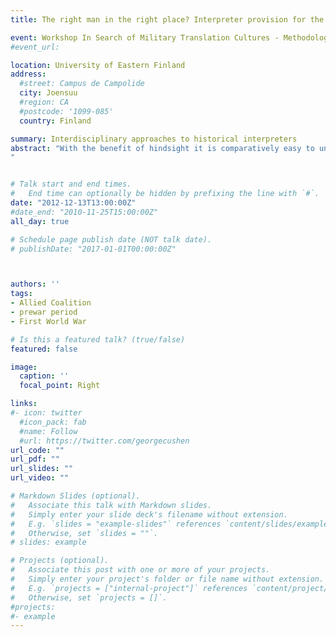 ```yaml
---
title: The right man in the right place? Interpreter provision for the Allied coalition during the First World War (Western Front)

event: Workshop In Search of Military Translation Cultures - Methodological and Conceptual Challenges
#event_url: 

location: University of Eastern Finland
address:
  #street: Campus de Campolide
  city: Joensuu
  #region: CA
  #postcode: '1099-085'
  country: Finland

summary: Interdisciplinary approaches to historical interpreters
abstract: "With the benefit of hindsight it is comparatively easy to underestimate the obstacles presented by the idea of British military intervention on the continent in the case of attack on France by Germany. These obstacles are both mental – centuries of enmity and more recent colonial rivalry had hardly been attenuated by the limited scope of the 1904 Entente Cordiale – and also practical for a coalition which had last fought together against a non-colonial opponent in the Crimea half a century earlier. Much had changed since then, both armies had been the object of considerable reforms in order to professionalise them. Furthermore French no longer enjoyed the unrivaled status as universal language of exchange between educated Europeans. By investigating first the French and British structures in place to handle languages over the course of the 19th century and then the joint plans established from 1905 onwards, we intend to show to what extent the very different recent military experience for the British and the French led them to approach what would be the First World War in subtly different ways as far as their coalition functioning on French territory was concerned.
"


# Talk start and end times.
#   End time can optionally be hidden by prefixing the line with `#`.
date: "2012-12-13T13:00:00Z"
#date_end: "2010-11-25T15:00:00Z"
all_day: true

# Schedule page publish date (NOT talk date).
# publishDate: "2017-01-01T00:00:00Z"



authors: ''
tags: 
- Allied Coalition
- prewar period
- First World War

# Is this a featured talk? (true/false)
featured: false

image:
  caption: ''
  focal_point: Right

links:
#- icon: twitter
  #icon_pack: fab
  #name: Follow
  #url: https://twitter.com/georgecushen
url_code: ""
url_pdf: ""
url_slides: ""
url_video: ""

# Markdown Slides (optional).
#   Associate this talk with Markdown slides.
#   Simply enter your slide deck's filename without extension.
#   E.g. `slides = "example-slides"` references `content/slides/example-slides.md`.
#   Otherwise, set `slides = ""`.
# slides: example

# Projects (optional).
#   Associate this post with one or more of your projects.
#   Simply enter your project's folder or file name without extension.
#   E.g. `projects = ["internal-project"]` references `content/project/deep-learning/index.md`.
#   Otherwise, set `projects = []`.
#projects:
#- example
---
```




